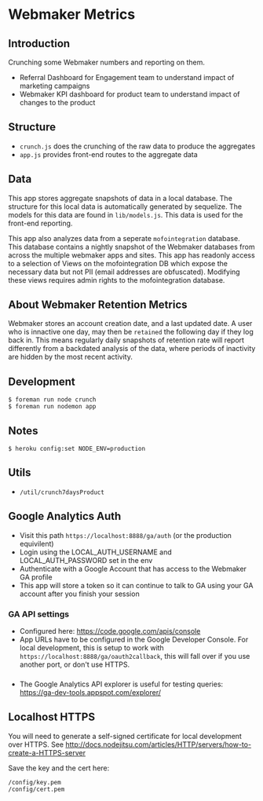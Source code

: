 Webmaker Metrics
===================================================

## Introduction

Crunching some Webmaker numbers and reporting on them.

* Referral Dashboard for Engagement team to understand impact of marketing campaigns
* Webmaker KPI dashboard for product team to understand impact of changes to the product

## Structure

* `crunch.js` does the crunching of the raw data to produce the aggregates
* `app.js` provides front-end routes to the aggregate data

## Data

This app stores aggregate snapshots of data in a local database. The structure for this local data is automatically generated by sequelize. The models for this data are found in `lib/models.js`. This data is used for the front-end reporting.

This app also analyzes data from a seperate `mofointegration` database. This database contains a nightly snapshot of the Webmaker databases from across the multiple webmaker apps and sites. This app has readonly access to a selection of Views on the mofointegration DB which expose the necessary data but not PII (email addresses are obfuscated). Modifying these views requires admin rights to the mofointegration database.

## About Webmaker Retention Metrics

Webmaker stores an account creation date, and a last updated date. A user who is innactive one day, may then be `retained` the following day if they log back in. This means regularly daily snapshots of retention rate will report differently from a backdated analysis of the data, where periods of inactivity are hidden by the most recent activity.

## Development
```
$ foreman run node crunch
$ foreman run nodemon app
```

## Notes

```
$ heroku config:set NODE_ENV=production
```

## Utils
* `/util/crunch7daysProduct`

## Google Analytics Auth

* Visit this path `https://localhost:8888/ga/auth` (or the production equivilent)
* Login using the LOCAL_AUTH_USERNAME and LOCAL_AUTH_PASSWORD set in the env
* Authenticate with a Google Account that has access to the Webmaker GA profile
* This app will store a token so it can continue to talk to GA using your GA account after you finish your session

### GA API settings

* Configured here: https://code.google.com/apis/console
* App URLs have to be configured in the Google Developer Console. For local development, this is setup to work with `https://localhost:8888/ga/oauth2callback`, this will fall over if you use another port, or don't use HTTPS.

###
* The Google Analytics API explorer is useful for testing queries: https://ga-dev-tools.appspot.com/explorer/

## Localhost HTTPS

You will need to generate a self-signed certificate for local development over HTTPS. See http://docs.nodejitsu.com/articles/HTTP/servers/how-to-create-a-HTTPS-server

Save the key and the cert here:

```
/config/key.pem
/config/cert.pem
```
